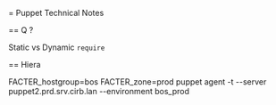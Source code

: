 
= Puppet Technical Notes

== Q ?

Static vs Dynamic `require`



== Hiera


FACTER_hostgroup=bos FACTER_zone=prod puppet agent -t --server puppet2.prd.srv.cirb.lan --environment bos_prod